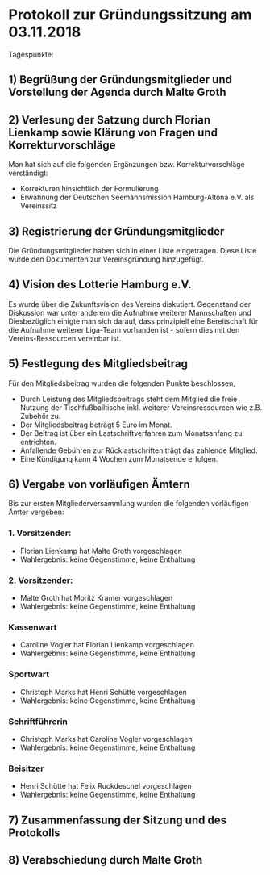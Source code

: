 # Protokoll zur Gründungssitzung am 03.11.2018

Tagespunkte:

## 1) Begrüßung der Gründungsmitglieder und Vorstellung der Agenda durch Malte Groth

## 2) Verlesung der Satzung durch Florian Lienkamp sowie Klärung von Fragen und Korrekturvorschläge

Man hat sich auf die folgenden Ergänzungen bzw. Korrekturvorschläge verständigt:
- Korrekturen hinsichtlich der Formulierung
- Erwähnung der Deutschen Seemannsmission Hamburg-Altona e.V. als Vereinssitz

## 3) Registrierung der Gründungsmitglieder

Die Gründungsmitglieder haben sich in einer Liste eingetragen. Diese Liste wurde den Dokumenten zur Vereinsgründung hinzugefügt.

## 4) Vision des Lotterie Hamburg e.V.

Es wurde über die Zukunftsvision des Vereins diskutiert.
Gegenstand der Diskussion war unter anderem die Aufnahme weiterer Mannschaften und 
Diesbezüglich einigte man sich darauf, dass prinzipiell eine Bereitschaft für die Aufnahme weiterer Liga-Team vorhanden ist - sofern dies mit den Vereins-Ressourcen vereinbar ist.

## 5) Festlegung des Mitgliedsbeitrag

Für den Mitgliedsbeitrag wurden die folgenden Punkte beschlossen,
- Durch Leistung des Mitgliedsbeitrags steht dem Mitglied die freie Nutzung der Tischfußballtische inkl. weiterer Vereinsressourcen wie z.B. Zubehör zu.
- Der Mitgliedsbeitrag beträgt 5 Euro im Monat.
- Der Beitrag ist über ein Lastschriftverfahren zum Monatsanfang zu entrichten.
- Anfallende Gebühren zur Rücklastschriften trägt das zahlende Mitglied.
- Eine Kündigung kann 4 Wochen zum Monatsende erfolgen.

## 6) Vergabe von vorläufigen Ämtern
Bis zur ersten Mitgliederversammlung wurden die folgenden vorläufigen Ämter vergeben:

### 1. Vorsitzender:
- Florian Lienkamp hat Malte Groth vorgeschlagen
- Wahlergebnis: keine Gegenstimme, keine Enthaltung

### 2. Vorsitzender:
- Malte Groth hat Moritz Kramer vorgeschlagen
- Wahlergebnis: keine Gegenstimme, keine Enthaltung

### Kassenwart
- Caroline Vogler hat Florian Lienkamp vorgeschlagen
- Wahlergebnis: keine Gegenstimme, keine Enthaltung

### Sportwart 
- Christoph Marks hat Henri Schütte vorgeschlagen
- Wahlergebnis: keine Gegenstimme, keine Enthaltung

### Schriftführerin
- Christoph Marks hat Caroline Vogler vorgeschlagen
- Wahlergebnis: keine Gegenstimme, keine Enthaltung

### Beisitzer
- Henri Schütte hat Felix Ruckdeschel vorgeschlagen
- Wahlergebnis: keine Gegenstimme, keine Enthaltung

## 7) Zusammenfassung der Sitzung und des Protokolls

## 8) Verabschiedung durch Malte Groth
